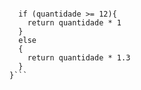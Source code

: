 ```function calculaPrecoTotal(quantidade) {
  
  if (quantidade >= 12){
    return quantidade * 1
  }
  else
  {
    return quantidade * 1.3
  }
}```